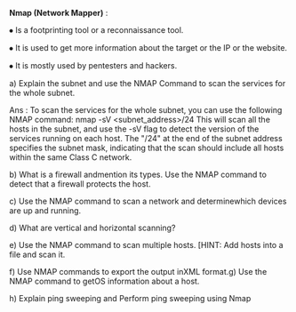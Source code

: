 **Nmap (Network Mapper)** :

⦁	Is a footprinting tool or a reconnaissance tool.

⦁	It is used to get more information  about the target or the IP or the website.

⦁	It is mostly used by pentesters and hackers.

a) Explain the subnet and use the NMAP Command to scan the services for the whole subnet.

Ans : To scan the services for the whole subnet, you can use the following 
NMAP command: nmap -sV <subnet_address>/24
This will scan all the hosts in the subnet, and use the -sV flag to detect the version of the services running on each host.
The "/24" at the end of the subnet address specifies the subnet mask, indicating that the scan should include all hosts within the same Class C network.


b) What is a firewall andmention its types. Use the NMAP command to detect that a firewall protects the host.

c) Use the NMAP command to scan a network and determinewhich devices are up and running.

d) What are vertical and horizontal scanning?

e) Use the NMAP command to scan multiple hosts. [HINT: Add hosts into a file and scan it.

f) Use NMAP commands to export the output inXML format.g) Use the NMAP command to getOS information about a host.

h) Explain ping sweeping and Perform ping sweeping using Nmap
